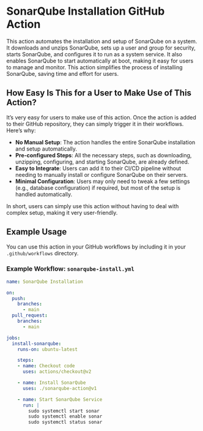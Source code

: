 # SonarQube Installation GitHub Action

This action automates the installation and setup of SonarQube on a system. It downloads and unzips SonarQube, sets up a user and group for security, starts SonarQube, and configures it to run as a system service. It also enables SonarQube to start automatically at boot, making it easy for users to manage and monitor. This action simplifies the process of installing SonarQube, saving time and effort for users.

## How Easy Is This for a User to Make Use of This Action?

It’s very easy for users to make use of this action. Once the action is added to their GitHub repository, they can simply trigger it in their workflows. Here’s why:

- **No Manual Setup**: The action handles the entire SonarQube installation and setup automatically.
- **Pre-configured Steps**: All the necessary steps, such as downloading, unzipping, configuring, and starting SonarQube, are already defined.
- **Easy to Integrate**: Users can add it to their CI/CD pipeline without needing to manually install or configure SonarQube on their servers.
- **Minimal Configuration**: Users may only need to tweak a few settings (e.g., database configuration) if required, but most of the setup is handled automatically.

In short, users can simply use this action without having to deal with complex setup, making it very user-friendly.

## Example Usage

You can use this action in your GitHub workflows by including it in your `.github/workflows` directory.

### Example Workflow: `sonarqube-install.yml`

```yaml
name: SonarQube Installation

on:
  push:
    branches:
      - main
  pull_request:
    branches:
      - main

jobs:
  install-sonarqube:
    runs-on: ubuntu-latest

    steps:
    - name: Checkout code
      uses: actions/checkout@v2

    - name: Install SonarQube
      uses: ./sonarqube-action@v1

    - name: Start SonarQube Service
      run: |
        sudo systemctl start sonar
        sudo systemctl enable sonar
        sudo systemctl status sonar
